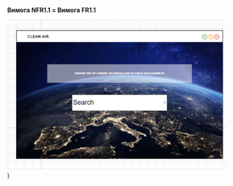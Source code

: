 **Вимога NFR1.1 = Вимога FR1.1**

![](https://github.com/oleksandrblazhko/ai203-sultanov/blob/Ai203_sultanov_with_laboratory_work_3/1-SoftwareRequirements/1.4-FuncNonFuncRequirements/1.4.4-NFRUserInterfaceOUTPUT/FR1.1.PNG))
